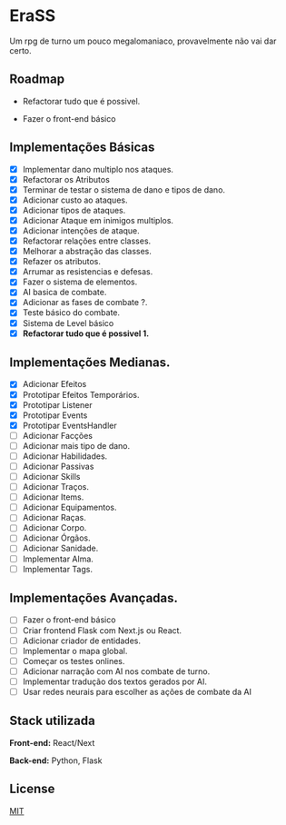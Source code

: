 # EraSS

Um rpg de turno um pouco megalomaniaco, provavelmente não vai dar certo.

## Roadmap

- Refactorar tudo que é possivel.

- Fazer o front-end básico

## Implementações Básicas
- [x] Implementar dano multiplo nos ataques.
- [x] Refactorar os Atributos
- [x] Terminar de testar o sistema de dano e tipos de dano.
- [x] Adicionar custo ao ataques.
- [x] Adicionar tipos de ataques.
- [x] Adicionar Ataque em inimigos multiplos.
- [x] Adicionar intenções de ataque.
- [x] Refactorar relações entre classes.
- [x] Melhorar a abstração das classes.
- [x] Refazer os atributos.
- [x] Arrumar as resistencias e defesas.
- [x] Fazer o sistema de elementos.
- [x] AI basica de combate.
- [x] Adicionar as fases de combate ?.
- [x] Teste básico do combate.
- [x] Sistema de Level básico
- [x] **Refactorar tudo que é possivel 1.**

## Implementações Medianas.
- [x] Adicionar Efeitos
- [x] Prototipar Efeitos Temporários.
- [x] Prototipar Listener
- [x] Prototipar Events
- [x] Prototipar  EventsHandler
- [ ] Adicionar Facções
- [ ] Adicionar mais tipo de dano.
- [ ] Adicionar Habilidades.
- [ ] Adicionar Passivas
- [ ] Adicionar Skills
- [ ] Adicionar Traços.
- [ ] Adicionar Items.
- [ ] Adicionar Equipamentos.
- [ ] Adicionar Raças.
- [ ] Adicionar Corpo.
- [ ] Adicionar Órgãos.
- [ ] Adicionar Sanidade.
- [ ] Implementar Alma.
- [ ] Implementar Tags.

## Implementações Avançadas.
- [ ] Fazer o front-end básico
- [ ] Criar frontend Flask com Next.js ou React.
- [ ] Adicionar criador de entidades.
- [ ] Implementar o mapa global.
- [ ] Começar os testes onlines.
- [ ] Adicionar narração com AI nos combate de turno.
- [ ] Implementar tradução dos textos gerados por AI.
- [ ] Usar redes neurais para escolher as ações de combate da AI

## Stack utilizada

**Front-end:** React/Next

**Back-end:** Python, Flask


## License

[MIT](https://choosealicense.com/licenses/mit/)
